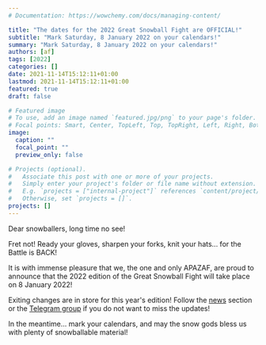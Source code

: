 ```yaml
---
# Documentation: https://wowchemy.com/docs/managing-content/

title: "The dates for the 2022 Great Snowball Fight are OFFICIAL!"
subtitle: "Mark Saturday, 8 January 2022 on your calendars!"
summary: "Mark Saturday, 8 January 2022 on your calendars!"
authors: [af]
tags: [2022]
categories: []
date: 2021-11-14T15:12:11+01:00
lastmod: 2021-11-14T15:12:11+01:00
featured: true
draft: false

# Featured image
# To use, add an image named `featured.jpg/png` to your page's folder.
# Focal points: Smart, Center, TopLeft, Top, TopRight, Left, Right, BottomLeft, Bottom, BottomRight.
image:
  caption: ""
  focal_point: ""
  preview_only: false

# Projects (optional).
#   Associate this post with one or more of your projects.
#   Simply enter your project's folder or file name without extension.
#   E.g. `projects = ["internal-project"]` references `content/project/deep-learning/index.md`.
#   Otherwise, set `projects = []`.
projects: []
---
```


Dear snowballers, long time no see!

Fret not! Ready your gloves, sharpen your forks, knit your hats... for the Battle is BACK!

It is with immense pleasure that we, the one and only APAZAF, are proud to announce that the 2022 edition of the Great Snowball Fight will take place on 8 January 2022!

Exiting changes are in store for this year's edition!
Follow the [news](/post) section or the [Telegram group](https://t.me/joinchat/UsNhFbmVl6W_Odyz) if you do not want to miss the updates!

In the meantime... mark your calendars, and may the snow gods bless us with plenty of snowballable material!
